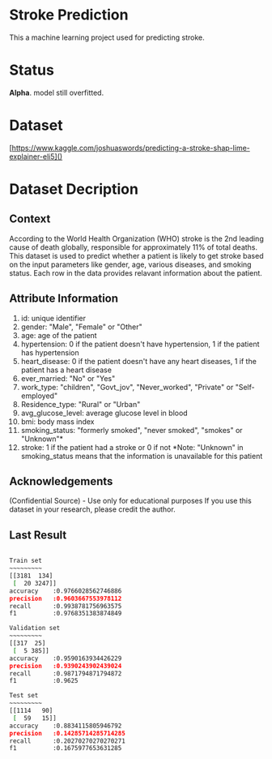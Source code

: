 # Stroke Prediction
This a machine learning project used for predicting stroke.

# Status
**Alpha**. model still overfitted.

# Dataset
[https://www.kaggle.com/joshuaswords/predicting-a-stroke-shap-lime-explainer-eli5]()

# Dataset Decription
## Context

According to the World Health Organization (WHO) stroke is the 2nd leading cause of death globally, responsible for approximately 11% of total deaths.
This dataset is used to predict whether a patient is likely to get stroke based on the input parameters like gender, age, various diseases, and smoking status. Each row in the data provides relavant information about the patient.

## Attribute Information

1) id: unique identifier
2) gender: "Male", "Female" or "Other"
3) age: age of the patient
4) hypertension: 0 if the patient doesn't have hypertension, 1 if the patient has hypertension
5) heart_disease: 0 if the patient doesn't have any heart diseases, 1 if the patient has a heart disease
6) ever_married: "No" or "Yes"
7) work_type: "children", "Govt_jov", "Never_worked", "Private" or "Self-employed"
8) Residence_type: "Rural" or "Urban"
9) avg_glucose_level: average glucose level in blood
10) bmi: body mass index
11) smoking_status: "formerly smoked", "never smoked", "smokes" or "Unknown"*
12) stroke: 1 if the patient had a stroke or 0 if not
*Note: "Unknown" in smoking_status means that the information is unavailable for this patient

## Acknowledgements

(Confidential Source) - Use only for educational purposes
If you use this dataset in your research, please credit the author.

## Last Result

```bash

Train set
~~~~~~~~~
[[3181  134]
 [  20 3247]]
accuracy	:0.9766028562746886
precision	:0.9603667553978112
recall	    :0.9938781756963575
f1		    :0.9768351383874849

Validation set
~~~~~~~~~
[[317  25]
 [  5 385]]
accuracy	:0.9590163934426229
precision	:0.9390243902439024
recall     	:0.9871794871794872
f1		    :0.9625

Test set
~~~~~~~~~
[[1114   90]
 [  59   15]]
accuracy	:0.8834115805946792
precision	:0.14285714285714285
recall	    :0.20270270270270271
f1		    :0.1675977653631285
```